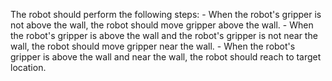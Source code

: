 

The robot should perform the following steps:
    - When the robot's gripper is not above the wall, the robot should move gripper above the wall.
    - When the robot's gripper is above the wall and the robot's gripper is not near the wall, the robot should move gripper near the wall.
    - When the robot's gripper is above the wall and near the wall, the robot should reach to target location.